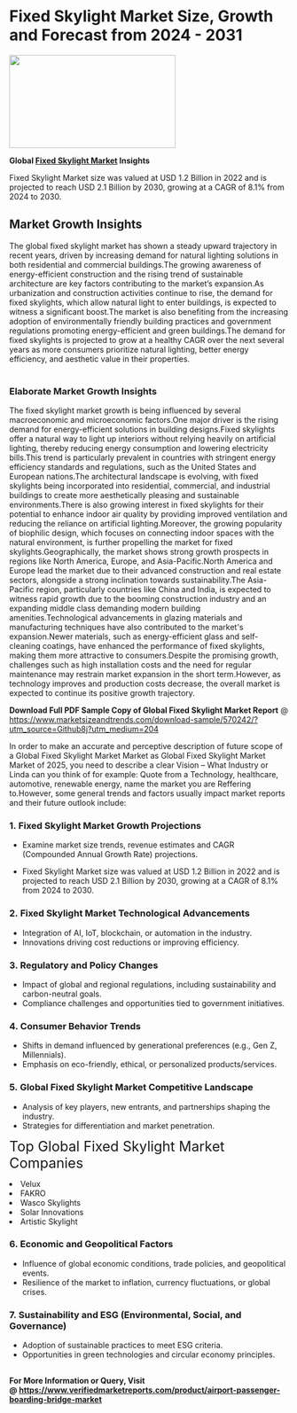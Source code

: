 <H1>Fixed Skylight Market Size, Growth and Forecast from 2024 - 2031</H1><img class="aligncenter size-medium wp-image-584254" src="https://thirdeyenews.in/wp-content/uploads/2024/09/Global-Market-Research-300x168.jpeg" alt="" width="300" height="168" /><p><strong>Global&nbsp;<a href="https://www.marketsizeandtrends.com/download-sample/570242/?utm_source=Github8j?utm_medium=204">Fixed Skylight Market</a> Insights</strong></p><p>Fixed Skylight Market size was valued at USD 1.2 Billion in 2022 and is projected to reach USD 2.1 Billion by 2030, growing at a CAGR of 8.1% from 2024 to 2030.</p><p><h2>Market Growth Insights</h2> <p>The global fixed skylight market has shown a steady upward trajectory in recent years, driven by increasing demand for natural lighting solutions in both residential and commercial buildings.The growing awareness of energy-efficient construction and the rising trend of sustainable architecture are key factors contributing to the market’s expansion.As urbanization and construction activities continue to rise, the demand for fixed skylights, which allow natural light to enter buildings, is expected to witness a significant boost.The market is also benefiting from the increasing adoption of environmentally friendly building practices and government regulations promoting energy-efficient and green buildings.The demand for fixed skylights is projected to grow at a healthy CAGR over the next several years as more consumers prioritize natural lighting, better energy efficiency, and aesthetic value in their properties.<br></br> <h3>Elaborate Market Growth Insights</h3> <p>The fixed skylight market growth is being influenced by several macroeconomic and microeconomic factors.One major driver is the rising demand for energy-efficient solutions in building designs.Fixed skylights offer a natural way to light up interiors without relying heavily on artificial lighting, thereby reducing energy consumption and lowering electricity bills.This trend is particularly prevalent in countries with stringent energy efficiency standards and regulations, such as the United States and European nations.The architectural landscape is evolving, with fixed skylights being incorporated into residential, commercial, and industrial buildings to create more aesthetically pleasing and sustainable environments.There is also growing interest in fixed skylights for their potential to enhance indoor air quality by providing improved ventilation and reducing the reliance on artificial lighting.Moreover, the growing popularity of biophilic design, which focuses on connecting indoor spaces with the natural environment, is further propelling the market for fixed skylights.Geographically, the market shows strong growth prospects in regions like North America, Europe, and Asia-Pacific.North America and Europe lead the market due to their advanced construction and real estate sectors, alongside a strong inclination towards sustainability.The Asia-Pacific region, particularly countries like China and India, is expected to witness rapid growth due to the booming construction industry and an expanding middle class demanding modern building amenities.Technological advancements in glazing materials and manufacturing techniques have also contributed to the market's expansion.Newer materials, such as energy-efficient glass and self-cleaning coatings, have enhanced the performance of fixed skylights, making them more attractive to consumers.Despite the promising growth, challenges such as high installation costs and the need for regular maintenance may restrain market expansion in the short term.However, as technology improves and production costs decrease, the overall market is expected to continue its positive growth trajectory.<br></p><p><span class=""><strong>Download Full PDF Sample Copy of Global Fixed Skylight Market Report</strong> @ <a href="https://www.marketsizeandtrends.com/download-sample/570242/?utm_source=Github8j?utm_medium=204" target="_blank">https://www.marketsizeandtrends.com/download-sample/570242/?utm_source=Github8j?utm_medium=204</a></span></p><p>In order to make an accurate and perceptive description of future scope of a Global&nbsp;Fixed Skylight Market Market as Global&nbsp;Fixed Skylight Market Market of 2025, you need to describe a clear Vision &ndash; What Industry or Linda can you think of for example: Quote from a Technology, healthcare, automotive, renewable energy, name the market you are Reffering to.However, some general trends and factors usually impact market reports and their future outlook include:</p><h3>1.&nbsp;<strong>Fixed Skylight Market Growth Projections</strong></h3><ul><li>Examine market size trends, revenue estimates and CAGR (Compounded Annual Growth Rate) projections.</li><li><p>Fixed Skylight Market size was valued at USD 1.2 Billion in 2022 and is projected to reach USD 2.1 Billion by 2030, growing at a CAGR of 8.1% from 2024 to 2030.</p></li></ul><h3>2.&nbsp;<strong>Fixed Skylight Market Technological Advancements</strong></h3><ul><li>Integration of AI, IoT, blockchain, or automation in the industry.</li><li>Innovations driving cost reductions or improving efficiency.</li></ul><h3>3.&nbsp;<strong>Regulatory and Policy Changes</strong></h3><ul><li>Impact of global and regional regulations, including sustainability and carbon-neutral goals.</li><li>Compliance challenges and opportunities tied to government initiatives.</li></ul><h3>4.&nbsp;<strong>Consumer Behavior Trends</strong></h3><ul><li>Shifts in demand influenced by generational preferences (e.g., Gen Z, Millennials).</li><li>Emphasis on eco-friendly, ethical, or personalized products/services.</li></ul><h3>5.&nbsp;<strong>Global Fixed Skylight Market Competitive Landscape</strong></h3><ul><li>Analysis of key players, new entrants, and partnerships shaping the industry.</li><li>Strategies for differentiation and market penetration.</li></ul><p data-pm-slice="1 1 []"><span style="color: inherit; font-family: inherit; font-size: 25px;">Top Global Fixed Skylight Market Companies</span></p><div class="" data-test-id=""><p><li>Velux</li><li> FAKRO</li><li> Wasco Skylights</li><li> Solar Innovations</li><li> Artistic Skylight</li></p></div><h3>6.&nbsp;<strong>Economic and Geopolitical Factors</strong></h3><ul><li>Influence of global economic conditions, trade policies, and geopolitical events.</li><li>Resilience of the market to inflation, currency fluctuations, or global crises.</li></ul><h3>7.&nbsp;<strong>Sustainability and ESG (Environmental, Social, and Governance)</strong></h3><ul><li>Adoption of sustainable practices to meet ESG criteria.</li><li>Opportunities in green technologies and circular economy principles.</li></ul><h2><strong style="font-size: 14px;">For More Information or Query, Visit @&nbsp;</strong><a style="background-color: #ffffff; font-size: 14px;" href="https://www.marketsizeandtrends.com/report/fixed-skylight-market/" target="_blank">https://www.verifiedmarketreports.com/product/airport-passenger-boarding-bridge-market</a></h2>